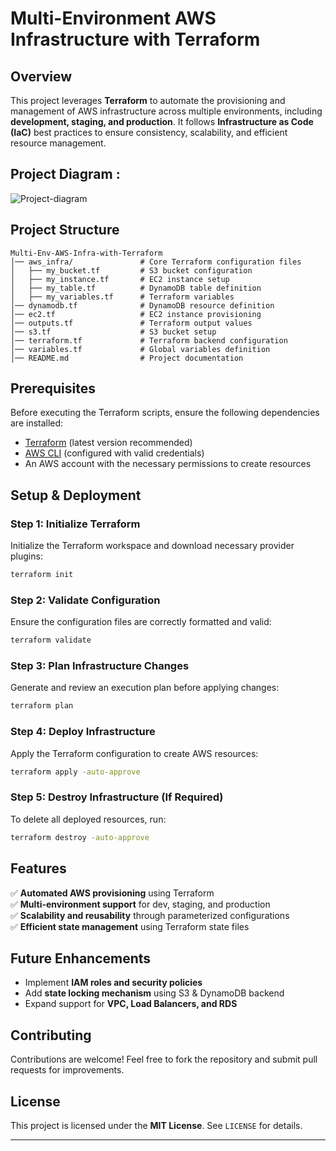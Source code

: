 # **Multi-Environment AWS Infrastructure with Terraform**  

## **Overview**  
This project leverages **Terraform** to automate the provisioning and management of AWS infrastructure across multiple environments, including **development, staging, and production**. It follows **Infrastructure as Code (IaC)** best practices to ensure consistency, scalability, and efficient resource management.  

## Project Diagram : 

![Project-diagram](Multi-Env-Infra-Terraform.png)

## **Project Structure**  
```
Multi-Env-AWS-Infra-with-Terraform
│── aws_infra/               # Core Terraform configuration files
│   ├── my_bucket.tf         # S3 bucket configuration
│   ├── my_instance.tf       # EC2 instance setup
│   ├── my_table.tf          # DynamoDB table definition
│   ├── my_variables.tf      # Terraform variables
│── dynamodb.tf              # DynamoDB resource definition
│── ec2.tf                   # EC2 instance provisioning
│── outputs.tf               # Terraform output values
│── s3.tf                    # S3 bucket setup
│── terraform.tf             # Terraform backend configuration
│── variables.tf             # Global variables definition
│── README.md                # Project documentation
```

## **Prerequisites**  
Before executing the Terraform scripts, ensure the following dependencies are installed:  

- [Terraform](https://developer.hashicorp.com/terraform/downloads) (latest version recommended)  
- [AWS CLI](https://aws.amazon.com/cli/) (configured with valid credentials)  
- An AWS account with the necessary permissions to create resources  

## **Setup & Deployment**  

### **Step 1: Initialize Terraform**  
Initialize the Terraform workspace and download necessary provider plugins:  
```sh
terraform init
```

### **Step 2: Validate Configuration**  
Ensure the configuration files are correctly formatted and valid:  
```sh
terraform validate
```

### **Step 3: Plan Infrastructure Changes**  
Generate and review an execution plan before applying changes:  
```sh
terraform plan
```

### **Step 4: Deploy Infrastructure**  
Apply the Terraform configuration to create AWS resources:  
```sh
terraform apply -auto-approve
```

### **Step 5: Destroy Infrastructure (If Required)**  
To delete all deployed resources, run:  
```sh
terraform destroy -auto-approve
```

## **Features**  
✅ **Automated AWS provisioning** using Terraform  
✅ **Multi-environment support** for dev, staging, and production  
✅ **Scalability and reusability** through parameterized configurations  
✅ **Efficient state management** using Terraform state files  

## **Future Enhancements**  
- Implement **IAM roles and security policies**  
- Add **state locking mechanism** using S3 & DynamoDB backend  
- Expand support for **VPC, Load Balancers, and RDS**  

## **Contributing**  
Contributions are welcome! Feel free to fork the repository and submit pull requests for improvements.  

## **License**  
This project is licensed under the **MIT License**. See `LICENSE` for details.  

---

